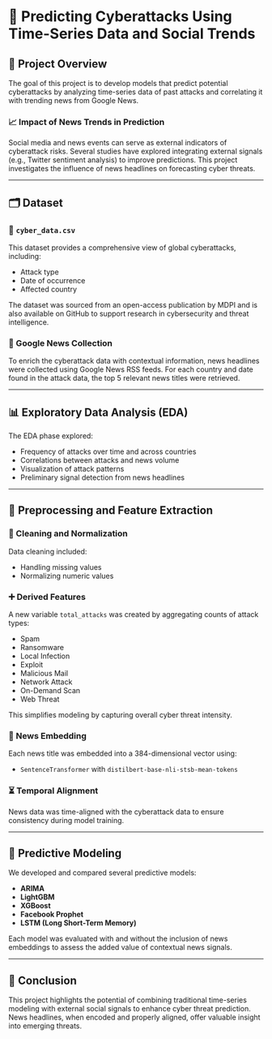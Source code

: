 # 📡 Predicting Cyberattacks Using Time-Series Data and Social Trends

## 🧠 Project Overview

The goal of this project is to develop models that predict potential cyberattacks by analyzing time-series data of past attacks and correlating it with trending news from Google News.

### 📈 Impact of News Trends in Prediction

Social media and news events can serve as external indicators of cyberattack risks. Several studies have explored integrating external signals (e.g., Twitter sentiment analysis) to improve predictions. This project investigates the influence of news headlines on forecasting cyber threats.

---

## 🗂️ Dataset

### 📁 `cyber_data.csv`

This dataset provides a comprehensive view of global cyberattacks, including:
- Attack type
- Date of occurrence
- Affected country

The dataset was sourced from an open-access publication by MDPI and is also available on GitHub to support research in cybersecurity and threat intelligence.

### 📰 Google News Collection

To enrich the cyberattack data with contextual information, news headlines were collected using Google News RSS feeds. For each country and date found in the attack data, the top 5 relevant news titles were retrieved.

---

## 📊 Exploratory Data Analysis (EDA)

The EDA phase explored:
- Frequency of attacks over time and across countries
- Correlations between attacks and news volume
- Visualization of attack patterns
- Preliminary signal detection from news headlines

---

## 🧹 Preprocessing and Feature Extraction

### 🔧 Cleaning and Normalization

Data cleaning included:
- Handling missing values
- Normalizing numeric values

### ➕ Derived Features

A new variable `total_attacks` was created by aggregating counts of attack types:
- Spam
- Ransomware
- Local Infection
- Exploit
- Malicious Mail
- Network Attack
- On-Demand Scan
- Web Threat

This simplifies modeling by capturing overall cyber threat intensity.

### 🧠 News Embedding

Each news title was embedded into a 384-dimensional vector using:
- `SentenceTransformer` with `distilbert-base-nli-stsb-mean-tokens`

### ⏳ Temporal Alignment

News data was time-aligned with the cyberattack data to ensure consistency during model training.

---

## 🤖 Predictive Modeling

We developed and compared several predictive models:
- **ARIMA**
- **LightGBM**
- **XGBoost**
- **Facebook Prophet**
- **LSTM (Long Short-Term Memory)**

Each model was evaluated with and without the inclusion of news embeddings to assess the added value of contextual news signals.

---

## 📌 Conclusion

This project highlights the potential of combining traditional time-series modeling with external social signals to enhance cyber threat prediction. News headlines, when encoded and properly aligned, offer valuable insight into emerging threats.

